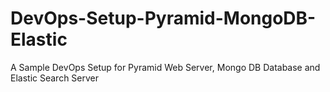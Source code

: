 DevOps-Setup-Pyramid-MongoDB-Elastic
====================================

A Sample DevOps Setup for Pyramid Web Server, Mongo DB Database and Elastic Search Server
